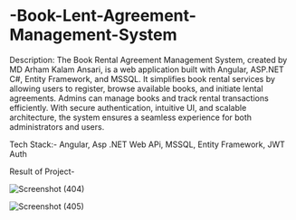 # -Book-Lent-Agreement-Management-System


Description:
The Book Rental Agreement Management System, created by MD Arham Kalam Ansari, is a web application built with Angular, ASP.NET C#, Entity Framework, and MSSQL. It simplifies book rental services by allowing users to register, browse available books, and initiate lental agreements. Admins can manage books and track rental transactions efficiently. With secure authentication, intuitive UI, and scalable architecture, the system ensures a seamless experience for both administrators and users.

Tech Stack:- 
Angular,
Asp .NET Web APi,
MSSQL,
Entity Framework,
JWT Auth

Result of Project-

![Screenshot (404)](https://github.com/AKSYCON/-Book-Rental-Agreement-Management-System/assets/86554645/99bce2f7-1af5-42ea-bf71-08664c5ef068)

![Screenshot (405)](https://github.com/AKSYCON/-Book-Rental-Agreement-Management-System/assets/86554645/b91742ab-8dc6-4502-9625-b603f189da44)
